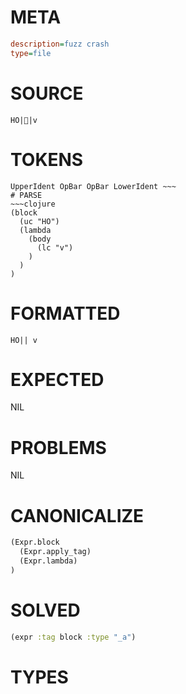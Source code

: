 # META
~~~ini
description=fuzz crash
type=file
~~~
# SOURCE
~~~roc
 HO||v
~~~
# TOKENS
~~~text
UpperIdent OpBar OpBar LowerIdent ~~~
# PARSE
~~~clojure
(block
  (uc "HO")
  (lambda
    (body
      (lc "v")
    )
  )
)
~~~
# FORMATTED
~~~roc
HO|| v
~~~
# EXPECTED
NIL
# PROBLEMS
NIL
# CANONICALIZE
~~~clojure
(Expr.block
  (Expr.apply_tag)
  (Expr.lambda)
)
~~~
# SOLVED
~~~clojure
(expr :tag block :type "_a")
~~~
# TYPES
~~~roc
~~~
